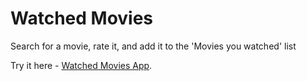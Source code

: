 # Watched Movies

Search for a movie, rate it, and add it to the 'Movies you watched' list

Try it here - [Watched Movies App](https://apcrypto.github.io/watched-movies/).
